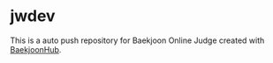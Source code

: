# jwdev
This is a auto push repository for Baekjoon Online Judge created with [BaekjoonHub](https://github.com/BaekjoonHub/BaekjoonHub).

